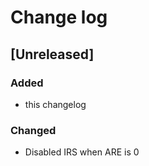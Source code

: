 # Change log

## [Unreleased]

### Added

- this changelog

### Changed

- Disabled IRS when ARE is 0
